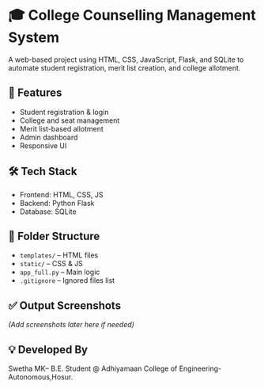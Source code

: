 # 🎓 College Counselling Management System

A web-based project using HTML, CSS, JavaScript, Flask, and SQLite to automate student registration, merit list creation, and college allotment.

## 🚀 Features
- Student registration & login
- College and seat management
- Merit list-based allotment
- Admin dashboard
- Responsive UI

## 🛠 Tech Stack
- Frontend: HTML, CSS, JS
- Backend: Python Flask
- Database: SQLite

## 📂 Folder Structure
- `templates/` – HTML files
- `static/` – CSS & JS
- `app_full.py` – Main logic
- `.gitignore` – Ignored files list

## ✅ Output Screenshots
*(Add screenshots later here if needed)*

## 💡 Developed By
Swetha MK– B.E. Student @ Adhiyamaan College of Engineering-Autonomous,Hosur.
